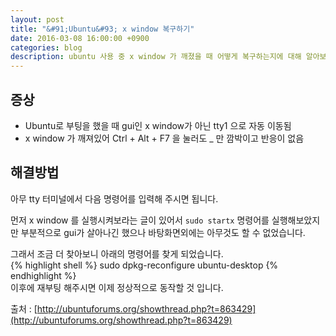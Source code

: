 ```yaml
---
layout: post
title: "&#91;Ubuntu&#93; x window 복구하기"
date: 2016-03-08 16:00:00 +0900
categories: blog
description: ubuntu 사용 중 x window 가 깨졌을 때 어떻게 복구하는지에 대해 알아보겠습니다.
---
```


## 증상

- Ubuntu로 부팅을 했을 때 gui인 x window가 아닌 tty1 으로 자동 이동됨
- x window 가 깨져있어 Ctrl + Alt + F7 을 눌러도 _ 만 깜박이고 반응이 없음

## 해결방법

아무 tty 터미널에서 다음 명령어를 입력해 주시면 됩니다.

먼저 x window 를 실행시켜보라는 글이 있어서 `sudo startx` 명령어를 실행해보았지만 부분적으로 gui가 살아나긴 했으나 바탕화면외에는 아무것도 할 수 없었습니다.

그래서 조금 더 찾아보니 아래의 명령어를 찾게 되었습니다.  
{% highlight shell %}
sudo dpkg-reconfigure ubuntu-desktop
{% endhighlight %}  
이후에 재부팅 해주시면 이제 정상적으로 동작할 것 입니다.

출처 : [http://ubuntuforums.org/showthread.php?t=863429](http://ubuntuforums.org/showthread.php?t=863429)
